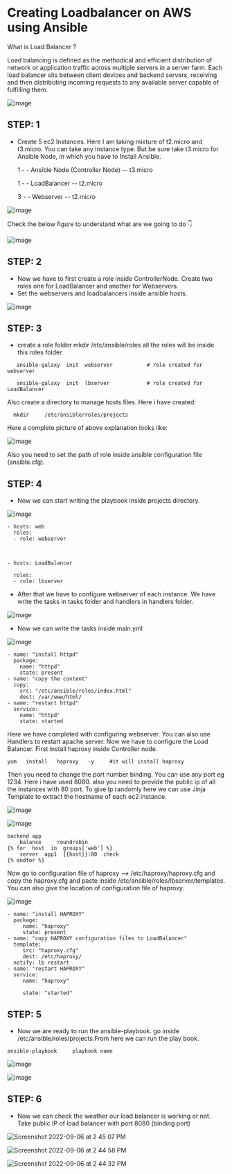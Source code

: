 # Creating Loadbalancer on AWS using Ansible


What is Load Balancer ?

Load balancing is defined as the methodical and efficient distribution of network or application traffic across multiple servers in a server farm. Each load balancer sits between client devices and backend servers, receiving and then distributing incoming requests to any available server capable of fulfilling them.

![image](https://user-images.githubusercontent.com/92631457/188587701-2bb090a2-f070-406f-9481-a0e25ad94cc9.png)


## STEP: 1
  - Create 5 ec2 Instances. Here I am taking mixture of t2.micro and t3.micro. You can take any instance type. But be sure take t3.micro for Ansible Node, in which you have to Install Ansible.

      1 - - Ansible Node (Controller Node) -- t3.micro

      1 - - LoadBalancer -- t2.micro

      3 - - Webserver -- t2.micro


![image](https://user-images.githubusercontent.com/92631457/188589107-2c6050fa-4cbc-4539-abab-8847d5b3402b.png)

Check the below figure to understand what are we going to do 👇

![image](https://user-images.githubusercontent.com/92631457/188589343-0b0bd88f-977d-4b3b-be80-f3767fe7673f.png)

## STEP: 2
  - Now we have to first create a role inside ControllerNode. Create two roles one for LoadBalancer and another for Webservers.
  - Set the webservers and loadbalancers inside ansible hosts.
 
![image](https://user-images.githubusercontent.com/92631457/188589633-e2ce3877-497f-4d2b-b34b-6f17982f7358.png)


## STEP: 3
  - create a role folder mkdir /etc/ansible/roles all the roles will be inside this roles folder.

``` 
   ansible-galaxy  init  webserver           # role created for webserver

   ansible-galaxy  init  lbserver            # role created for LoadBalancer
```

Also create a directory to manage hosts files. Here i have created:

```
  mkdir     /etc/ansible/roles/projects
```
Here a complete picture of above explanation looks like:

![image](https://user-images.githubusercontent.com/92631457/188590740-65033782-17e8-4fdf-9eda-9017264c5979.png)

Also you need to set the path of role inside ansible configuration file (ansible.cfg).

## STEP: 4

  - Now we can start writing the playbook inside projects directory.

![image](https://user-images.githubusercontent.com/92631457/188590975-3ea7bf84-037f-4e80-a6dd-ce4f097ae71a.png)

    - hosts: web
      roles:
      - role: webserver



    - hosts: LoadBalancer

      roles:
      - role: lbserver
      
 


   - After that we have to configure webserver of each instance. We have write the tasks in tasks folder and handlers in handlers folder.

![image](https://user-images.githubusercontent.com/92631457/188591799-5a983ac6-37d6-4268-ac59-62030e14f4dc.png)

   - Now we can write the tasks inside main.yml
 
 ![image](https://user-images.githubusercontent.com/92631457/188592083-e113f088-80e1-446f-9e1c-0edb0909258f.png)

    - name: "install httpd"
      package:
        name: "httpd"
        state: present
    - name: "copy the content"
      copy:
        src: "/etc/ansible/roles/index.html"
        dest: /var/www/html/
    - name: "restart httpd"
      service:
        name: "httpd"
        state: started
        
Here we have completed with configuring webserver. You can also use Handlers to restart apache server. Now we have to configure the Load Balancer. First install haproxy inside Controller node.

    yum   install   haproxy   -y     #it will install haproxy
    
Then you need to change the port number binding. You can use any port eg 1234. Here i have used 8080. also you need to provide the public ip of all the instances with 80 port. To give Ip randomly here we can use Jinja Template to extract the hostname of each ec2 instance.


![image](https://user-images.githubusercontent.com/92631457/188595085-aacefb6e-d6ac-497d-8fb7-e4e331773eaf.png)

![image](https://user-images.githubusercontent.com/92631457/188595426-ad561e0c-4fdb-4d38-8804-26cb23d33c62.png)

    backend app
        balance     roundrobin
    {% for  host  in  groups['web'] %}
        server  app1  {{host}}:80  check
    {% endfor %}
    
 Now go to configuration file of haproxy --> /etc/haproxy/haproxy.cfg and copy the haproxy.cfg and paste inside /etc/ansible/roles/lbserver/templates. You can also give the location of configuration file of haproxy.

![image](https://user-images.githubusercontent.com/92631457/188595661-0df51dc2-3543-4ff2-9e6d-07643bda77d3.png)

    - name: "install HAPROXY"
      package:
         name: "haproxy"
         state: present
    - name: "copy HAPROXY configuration files to LoadBalancer"
      template:
         src: "haproxy.cfg"
         dest: /etc/haproxy/
      notify: lb restart
    - name: "restart HAPROXY"
      service:
         name: "haproxy"

         state: "started"
         
 ## STEP: 5
   - Now we are ready to run the ansible-playbook. go inside /etc/ansible/roles/projects.From here we can run the play book.

    ansible-playbook     playbook name

![image](https://user-images.githubusercontent.com/92631457/188596107-2c83795c-bdb8-4714-99ff-de9ada1ab58d.png)

![image](https://user-images.githubusercontent.com/92631457/188596166-c3555470-9bb3-4890-b0d2-dd66338ebe73.png)

## STEP: 6
  - Now we can check the weather our load balancer is working or not. Take public IP of load balancer with port 8080 (binding port)

![Screenshot 2022-09-06 at 2 45 07 PM](https://user-images.githubusercontent.com/92631457/188596878-8b89285a-ffc0-49e8-87b7-a1d858e5e6a0.png)

![Screenshot 2022-09-06 at 2 44 58 PM](https://user-images.githubusercontent.com/92631457/188596969-af39910a-c6a7-406a-84da-97bfdd1e7349.png)

![Screenshot 2022-09-06 at 2 44 32 PM](https://user-images.githubusercontent.com/92631457/188596991-2e0784a4-1e4f-47bf-8bad-9cc21e5a7bce.png)
